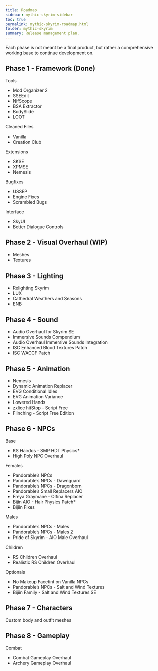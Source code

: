 ```yaml
---
title: Roadmap
sidebar: mythic-skyrim-sidebar
toc: true
permalink: mythic-skyrim-roadmap.html
folder: mythic-skyrim
summary: Release management plan.
---
```


Each phase is not meant be a final product, but rather a comprehensive working base to continue development on.


## Phase 1 - Framework (Done)
Tools
- Mod Organizer 2
- SSEEdit
- NifScope
- BSA Extractor
- BodySlide
- LOOT

Cleaned Files
- Vanilla
- Creation Club

Extensions
- SKSE
- XPMSE
- Nemesis

Bugfixes
- USSEP
- Engine Fixes
- Scrambled Bugs

Interface
- SkyUI
- Better Dialogue Controls


## Phase 2 - Visual Overhaul (WIP)
- Meshes
- Textures


## Phase 3 - Lighting
- Relighting Skyrim
- LUX
- Cathedral Weathers and Seasons
- ENB


## Phase 4 - Sound
- Audio Overhaul for Skyrim SE
- Immersive Sounds Compendium
- Audio Overhaul Immersive Sounds Integration
- ISC Enhanced Blood Textures Patch
- ISC WACCF Patch


## Phase 5 - Animation
- Nemesis
- Dynamic Animation Replacer
- EVG Conditional Idles
- EVG Animation Variance
- Lowered Hands
- zxlice hitStop - Script Free
- Flinching - Script Free Edition


## Phase 6 - NPCs
Base
- KS Hairdos - SMP HDT Physics*
- High Poly NPC Overhaul

Females
- Pandorable’s NPCs
- Pandorable’s NPCs - Dawnguard
- Pandorable’s NPCs - Dragonborn
- Pandorable’s Small Replacers AIO
- Freya Graymane -  Olfina Replacer
- Bijin AIO - Hair Physics Patch*
- Bijiin Fixes

Males
- Pandorable’s NPCs - Males
- Pandorable’s NPCs - Males 2
- Pride of Skyrim - AIO Male Overhaul

Children
- RS Children Overhaul
- Realistic RS Children Overhaul

Optionals
- No Makeup Facetint on Vanilla NPCs
- Pandorable’s NPCs - Salt and Wind Textures
- Bijiin Family - Salt and Wind Textures SE


## Phase 7 - Characters
Custom body and outfit meshes


## Phase 8 - Gameplay
Combat
- Combat Gameplay Overhaul
- Archery Gameplay Overhaul

